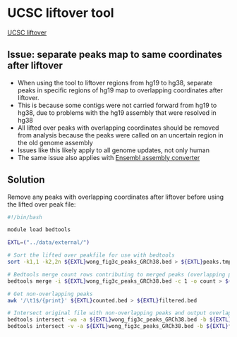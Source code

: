 # UCSC liftover tool

[UCSC liftover](https://genome.ucsc.edu/cgi-bin/hgLiftOver)

## Issue: separate peaks map to same coordinates after liftover

- When using the tool to liftover regions from hg19 to hg38, separate peaks in specific regions of hg19 map to overlapping coordinates after liftover.
- This is because some contigs were not carried forward from hg19 to hg38, due to problems with the hg19 assembly that were resolved in hg38
- All lifted over peaks with overlapping coordinates should be removed from analysis because the peaks were called on an uncertain region in the old genome assembly
- Issues like this likely apply to all genome updates, not only human
- The same issue also applies with [Ensembl assembly converter](https://www.ensembl.org/Homo_sapiens/Tools/AssemblyConverter) 

## Solution
Remove any peaks with overlapping coordinates after liftover before using the lifted over peak file:

```bash
#!/bin/bash

module load bedtools

EXTL=("../data/external/")

# Sort the lifted over peakfile for use with bedtools
sort -k1,1 -k2,2n ${EXTL}wong_fig3c_peaks_GRCh38.bed > ${EXTL}peaks.tmp && mv ${EXTL}peaks.tmp ${EXTL}wong_fig3c_peaks_GRCh38.bed

# Bedtools merge count rows contributing to merged peaks (overlapping peaks will have count > 1)
bedtools merge -i ${EXTL}wong_fig3c_peaks_GRCh38.bed -c 1 -o count > ${EXTL}counted.bed

# Get non-overlapping peaks
awk '/\t1$/{print}' ${EXTL}counted.bed > ${EXTL}filtered.bed

# Intersect original file with non-overlapping peaks and output overlapping peaks
bedtools intersect -wa -a ${EXTL}wong_fig3c_peaks_GRCh38.bed -b ${EXTL}filtered.bed > ${EXTL}wong_fig3c_peaks_GRCh38_correct_liftover.bed
bedtools intersect -v -a ${EXTL}wong_fig3c_peaks_GRCh38.bed -b ${EXTL}filtered.bed > ${EXTL}wong_fig3c_peaks_GRCh38_overlapping.bed
```
